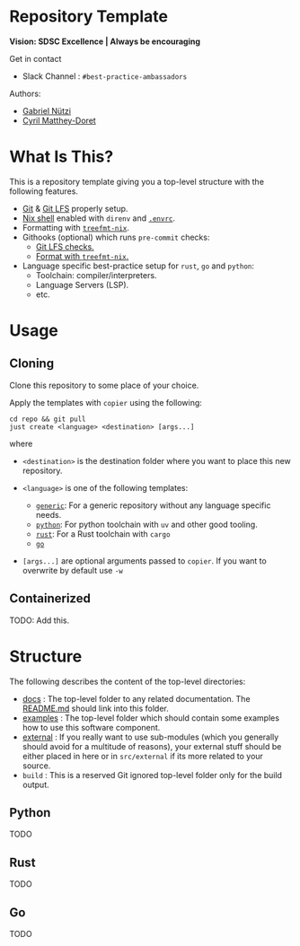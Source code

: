 # Repository Template

**Vision: SDSC Excellence | Always be encouraging**

Get in contact

- Slack Channel : `#best-practice-ambassadors`

Authors:

- [Gabriel Nützi](gabriel.nuetzi@sdsc.ethz.ch)
- [Cyril Matthey-Doret](cyril.matthey-doret@sdsc.ethz.ch)

# What Is This?

This is a repository template giving you a top-level structure with the
following features.

- [Git](.gitignore) & [Git LFS](.gitattributes) properly setup.
- [Nix shell](./tools/nix/shells/default/default.nix) enabled with `direnv` and
  [`.envrc`](.envrc).
- Formatting with [`treefmt-nix`](./tools/nix/packages/treefmt/treefmt.nix).
- Githooks (optional) which runs `pre-commit` checks:
  - [Git LFS checks.](.githooks/pre-commit/1-git-lfs-check.sh)
  - [Format with `treefmt-nix`.](.githooks/pre-commit/2-format.sh)
- Language specific best-practice setup for `rust`, `go` and `python`:
  - Toolchain: compiler/interpreters.
  - Language Servers (LSP).
  - etc.

# Usage

## Cloning

Clone this repository to some place of your choice.

Apply the templates with `copier` using the following:

```shell
cd repo && git pull
just create <language> <destination> [args...]
```

where

- `<destination>` is the destination folder where you want to place this new
  repository.
- `<language>` is one of the following templates:

  - [`generic`](./src/generic): For a generic repository without any language
    specific needs.
  - [`python`](./src/python): For python toolchain with `uv` and other good
    tooling.
  - [`rust`](./src/rust): For a Rust toolchain with `cargo`
  - [`go`](./src/go)

- `[args...]` are optional arguments passed to `copier`. If you want to
  overwrite by default use `-w`

## Containerized

TODO: Add this.

# Structure

The following describes the content of the top-level directories:

- [docs](./src/generic/docs) : The top-level folder to any related
  documentation. The [README.md](./src/generic/README.md) should link into this
  folder.
- [examples](./src/generic/examples) : The top-level folder which should contain
  some examples how to use this software component.
- [external](./src/generic/external) : If you really want to use sub-modules
  (which you generally should avoid for a multitude of reasons), your external
  stuff should be either placed in here or in `src/external` if its more related
  to your source.
- `build` : This is a reserved Git ignored top-level folder only for the build
  output.

## Python

TODO

## Rust

TODO

## Go

TODO
